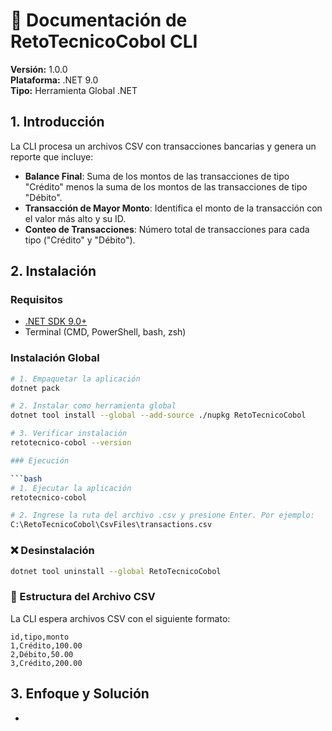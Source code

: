 # 📄 Documentación de RetoTecnicoCobol CLI

**Versión:** 1.0.0  
**Plataforma:** .NET 9.0  
**Tipo:** Herramienta Global .NET

## 1. Introducción

La CLI procesa un archivos CSV con transacciones bancarias y genera un reporte que incluye:

- **Balance Final**: Suma de los montos de las transacciones de tipo "Crédito" menos la suma de los montos de las transacciones de tipo "Débito".
- **Transacción de Mayor Monto**: Identifica el monto de la transacción con el valor más alto y su ID.
- **Conteo de Transacciones**: Número total de transacciones para cada tipo ("Crédito" y "Débito").

## 2. Instalación

### Requisitos

- [.NET SDK 9.0+](https://dotnet.microsoft.com/download)
- Terminal (CMD, PowerShell, bash, zsh)

### Instalación Global

````bash
# 1. Empaquetar la aplicación
dotnet pack

# 2. Instalar como herramienta global
dotnet tool install --global --add-source ./nupkg RetoTecnicoCobol

# 3. Verificar instalación
retotecnico-cobol --version

### Ejecución

```bash
# 1. Ejecutar la aplicación
retotecnico-cobol

# 2. Ingrese la ruta del archivo .csv y presione Enter. Por ejemplo:
C:\RetoTecnicoCobol\CsvFiles\transactions.csv

````

### ❌ Desinstalación

```bash
dotnet tool uninstall --global RetoTecnicoCobol
```

### 📂 Estructura del Archivo CSV

La CLI espera archivos CSV con el siguiente formato:

```csv
id,tipo,monto
1,Crédito,100.00
2,Débito,50.00
3,Crédito,200.00
```
## 3. Enfoque y Solución
- 